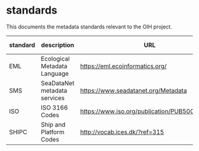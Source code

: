 # standards

This documents the metadata standards relevant to the OIH project.

| standard | description                  | URL                             | used by    | region |
| -------- | ---------------------------- | ------------------------------- | ---------- | ------ |
| EML      | Ecological Metadata Language | https://eml.ecoinformatics.org/ | OBIS, GBIF | global |
| SMS      | SeaDataNet metadata services | https://www.seadatanet.org/Metadata | RID, KG | global |
| ISO      | ISO 3166 Codes               | https://www.iso.org/publication/PUB500001.html | RID, KG | global |
| SHIPC    | Ship and Platform Codes      | http://vocab.ices.dk/?ref=315   | RID        | global |

